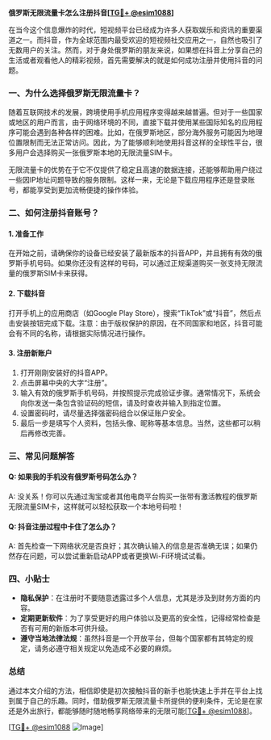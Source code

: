 **俄罗斯无限流量卡怎么注册抖音[[TG💪+ @esim1088](https://t.me/s/esim1088)]**

在当今这个信息爆炸的时代，短视频平台已经成为许多人获取娱乐和资讯的重要渠道之一。而抖音，作为全球范围内最受欢迎的短视频社交应用之一，自然也吸引了无数用户的关注。然而，对于身处俄罗斯的朋友来说，如果想在抖音上分享自己的生活或者观看他人的精彩视频，首先需要解决的就是如何成功注册并使用抖音的问题。

### 一、为什么选择俄罗斯无限流量卡？

随着互联网技术的发展，跨境使用手机应用程序变得越来越普遍。但对于一些国家或地区的用户而言，由于网络环境的不同，直接下载并使用某些国际知名的应用程序可能会遇到各种各样的困难。比如，在俄罗斯地区，部分海外服务可能因为地理位置限制而无法正常访问。因此，为了能够顺利地使用抖音这样的全球性平台，很多用户会选择购买一张俄罗斯本地的无限流量SIM卡。

无限流量卡的优势在于它不仅提供了稳定且高速的数据连接，还能够帮助用户绕过一些因IP地址问题导致的服务限制。这样一来，无论是下载应用程序还是登录账号，都能享受到更加流畅便捷的操作体验。

### 二、如何注册抖音账号？

#### 1. 准备工作
在开始之前，请确保你的设备已经安装了最新版本的抖音APP，并且拥有有效的俄罗斯手机号码。如果你还没有这样的号码，可以通过正规渠道购买一张支持无限流量的俄罗斯SIM卡来获得。

#### 2. 下载抖音
打开手机上的应用商店（如Google Play Store），搜索“TikTok”或“抖音”，然后点击安装按钮完成下载。注意：由于版权保护的原因，在不同国家和地区，抖音可能会有不同的名称，请根据实际情况进行操作。

#### 3. 注册新账户
1. 打开刚刚安装好的抖音APP。
2. 点击屏幕中央的大字“注册”。
3. 输入有效的俄罗斯手机号码，并按照提示完成验证步骤。通常情况下，系统会向你发送一条包含验证码的短信，请及时查收并输入到指定位置。
4. 设置密码时，请尽量选择强密码组合以保证账户安全。
5. 最后一步是填写个人资料，包括头像、昵称等基本信息。当然，这些都可以稍后再修改完善。

### 三、常见问题解答

#### Q: 如果我的手机没有俄罗斯号码怎么办？
A: 没关系！你可以先通过淘宝或者其他电商平台购买一张带有激活教程的俄罗斯无限流量SIM卡，这样就可以轻松获取一个本地号码啦！

#### Q: 抖音注册过程中卡住了怎么办？
A: 首先检查一下网络状况是否良好；其次确认输入的信息是否准确无误；如果仍然存在问题，可以尝试重新启动APP或者更换Wi-Fi环境试试看。

### 四、小贴士

- **隐私保护**：在注册时不要随意透露过多个人信息，尤其是涉及到财务方面的内容。
- **定期更新软件**：为了享受更好的用户体验以及更高的安全性，记得经常检查是否有可用的新版本可供升级。
- **遵守当地法律法规**：虽然抖音是一个开放平台，但每个国家都有其特定的规定，请务必遵守相关规定以免造成不必要的麻烦。

### 总结

通过本文介绍的方法，相信即使是初次接触抖音的新手也能快速上手并在平台上找到属于自己的乐趣。同时，借助俄罗斯无限流量卡所提供的便利条件，无论是在家还是外出旅行，都能够随时随地畅享网络带来的无限可能[[TG💪+ @esim1088](https://t.me/s/esim1088)]。

[[TG💪+ @esim1088](https://t.me/s/esim1088) ![Image](https://i.postimg.cc/4NQfJmqS/Snipaste-2025-05-13-00-14-12.png)]